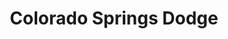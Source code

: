 ---
title: "Colorado Springs Dodge"
url: /colorado-springs/colorado-springs-dodge/
shop: Autohaus
---